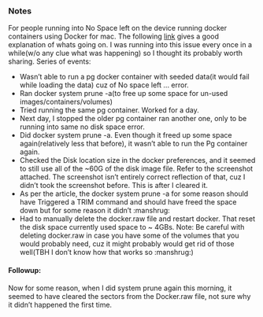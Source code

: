 <H3>Notes</H3>

For people running into No Space left on the device  running docker containers using Docker for mac. The following [link](https://djs55.github.io/jekyll/update/2017/11/27/docker-for-mac-disk-space.html) gives a good explanation of whats going on.
I was running into this issue every once in a while(w/o any clue what was happening) so I thought its probably worth sharing.
Series of events:
- Wasn’t able to run a pg docker container with seeded data(it would fail while loading the data) cuz of No space left ... error.
- Ran docker system prune -a(to free up some space for un-used images/containers/volumes)
- Tried running the same pg container. Worked for a day.
- Next day, I stopped the older pg container ran another one, only to be running into same no disk space error.
- Did docker system prune -a. Even though it freed up some space again(relatively less that before), it wasn’t able to run the Pg container again.
- Checked the Disk location size in the docker preferences, and it seemed to still use all of the ~60G of the disk image file. Refer to the screenshot attached. The screenshot isn’t entirely correct reflection of that, cuz I didn’t took the screenshot before. This is after I cleared it.
- As per the article, the docker system prune -a for some reason should have Triggered a TRIM command and should have freed the space down but for some reason it didn’t :manshrug:
- Had to manually delete the docker.raw file and restart docker. That reset the disk space currently used space to ~ 4GBs.
Note: Be careful with deleting docker.raw in case you have some of the volumes that you would probably need, cuz it might probably would get rid of those well(TBH I don’t know how that works so :manshrug:)

<H4>Followup:</H4>
Now for some reason, when I did system prune again this morning, it seemed to have cleared the sectors from the Docker.raw file, not sure why it didn’t happened the first time.
